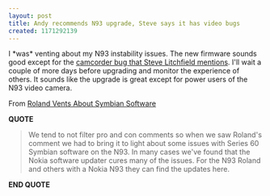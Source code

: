 ```yaml
---
layout: post
title: Andy recommends N93 upgrade, Steve says it has video bugs
created: 1171292139
---
```

<p> I *was* venting about my N93 instability issues. The new firmware sounds good except for the <a href="http://www.allaboutsymbian.com/news/item/4868_The_Nokia_N93_next-gen_firmwar.php">camcorder bug that Steve Litchfield mentions</a>. I&#39;ll wait a couple of more days before upgrading and monitor the experience of others. It sounds like the upgrade is great except for power users of the N93 video camera. </p><p> From <a href="http://n93.bloggercomm.com/2007/02/roland_vents_about_symbian_sof.php">Roland Vents About Symbian Software</a> </p><p> <strong>QUOTE</strong> </p><blockquote> We tend to not filter pro and con comments so when we saw Roland&#39;s comment we had to bring it to light about some issues with Series 60 Symbian software on the N93.  In many cases we&#39;ve found that the Nokia software updater cures many of the issues.  For the N93 Roland and others with a Nokia N93 they can find the updates here. </blockquote><p> <strong>END QUOTE</strong> </p>

